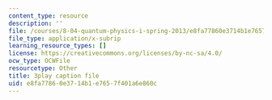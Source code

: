 ```yaml
---
content_type: resource
description: ''
file: /courses/8-04-quantum-physics-i-spring-2013/e8fa77860e3714b1e7657f401a6e860c_R4LyPVfGWtI.srt
file_type: application/x-subrip
learning_resource_types: []
license: https://creativecommons.org/licenses/by-nc-sa/4.0/
ocw_type: OCWFile
resourcetype: Other
title: 3play caption file
uid: e8fa7786-0e37-14b1-e765-7f401a6e860c
---
```

